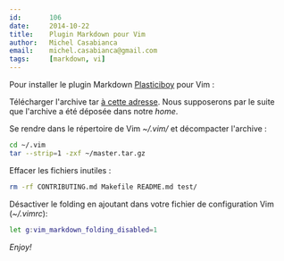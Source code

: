 ```yaml
---
id:       106
date:     2014-10-22
title:    Plugin Markdown pour Vim
author:   Michel Casabianca
email:    michel.casabianca@gmail.com
tags:     [markdown, vi]
---
```


Pour installer le plugin Markdown [Plasticiboy](https://github.com/plasticboy/vim-markdown) pour Vim :

<!--more-->

Télécharger l'archive tar [à cette adresse](https://github.com/plasticboy/vim-markdown/archive/master.tar.gz). Nous supposerons par le suite que l'archive a été déposée dans notre *home*.

Se rendre dans le répertoire de Vim *~/.vim/* et décompacter l'archive :

```bash
cd ~/.vim
tar --strip=1 -zxf ~/master.tar.gz
```

Effacer les fichiers inutiles :

```bash
rm -rf CONTRIBUTING.md Makefile README.md test/
```

Désactiver le folding en ajoutant dans votre fichier de configuration Vim (*~/.vimrc*):

```bash
let g:vim_markdown_folding_disabled=1
```

*Enjoy!*
